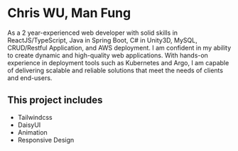 # Chris WU, Man Fung

As a 2 year-experienced web developer with solid skills in ReactJS/TypeScript, Java in Spring Boot, C# in Unity3D, MySQL, CRUD/Restful Application, and AWS deployment. I am confident in my ability to create dynamic and high-quality web applications. With hands-on experience in deployment tools such as Kubernetes and Argo, I am capable of delivering scalable and reliable solutions that meet the needs of clients and end-users.

## This project includes

- Tailwindcss
- DaisyUI
- Animation
- Responsive Design